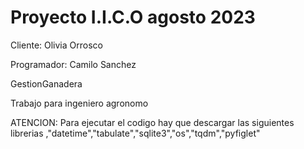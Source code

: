 # Proyecto I.I.C.O agosto 2023
Cliente:  Olivia Orrosco 

Programador:  Camilo Sanchez

GestionGanadera

Trabajo para ingeniero agronomo

ATENCION: Para ejecutar el codigo hay que descargar las siguientes librerias ,"datetime","tabulate","sqlite3","os","tqdm","pyfiglet"